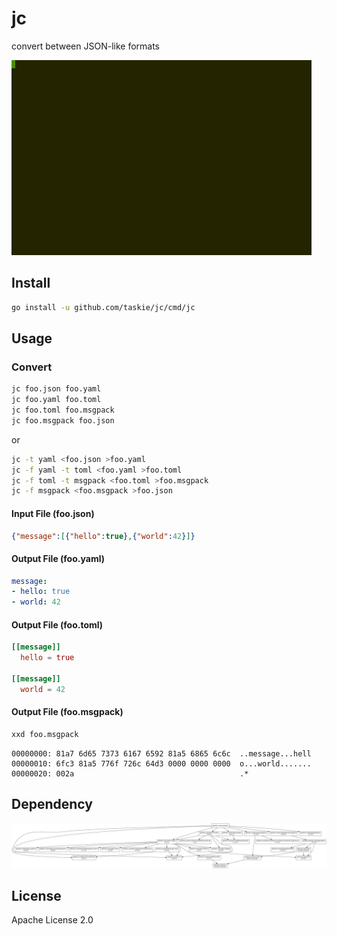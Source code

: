 # jc

convert between JSON-like formats

![jc](images/example.gif)

## Install

```sh
go install -u github.com/taskie/jc/cmd/jc
```

## Usage

### Convert

```sh
jc foo.json foo.yaml
jc foo.yaml foo.toml
jc foo.toml foo.msgpack
jc foo.msgpack foo.json
```

or

```sh
jc -t yaml <foo.json >foo.yaml
jc -f yaml -t toml <foo.yaml >foo.toml
jc -f toml -t msgpack <foo.toml >foo.msgpack
jc -f msgpack <foo.msgpack >foo.json
```

#### Input File (foo.json)

```json
{"message":[{"hello":true},{"world":42}]}
```

#### Output File (foo.yaml)

```yaml
message:
- hello: true
- world: 42
```

#### Output File (foo.toml)

```toml
[[message]]
  hello = true

[[message]]
  world = 42
```

#### Output File (foo.msgpack)

```sh
xxd foo.msgpack
```

```
00000000: 81a7 6d65 7373 6167 6592 81a5 6865 6c6c  ..message...hell
00000010: 6fc3 81a5 776f 726c 64d3 0000 0000 0000  o...world.......
00000020: 002a                                     .*
```

## Dependency

![dependency](images/dependency.png)

## License

Apache License 2.0
